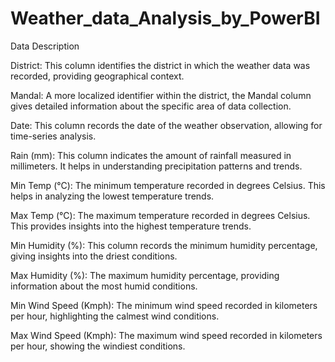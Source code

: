 # Weather_data_Analysis_by_PowerBI
Data Description

District: This column identifies the district in which the weather data was recorded, providing geographical context.

Mandal: A more localized identifier within the district, the Mandal column gives detailed information about the specific area of data collection.

Date: This column records the date of the weather observation, allowing for time-series analysis.

Rain (mm): This column indicates the amount of rainfall measured in millimeters. It helps in understanding precipitation patterns and trends.

Min Temp (°C): The minimum temperature recorded in degrees Celsius. This helps in analyzing the lowest temperature trends.

Max Temp (°C): The maximum temperature recorded in degrees Celsius. This provides insights into the highest temperature trends.

Min Humidity (%): This column records the minimum humidity percentage, giving insights into the driest conditions.

Max Humidity (%): The maximum humidity percentage, providing information about the most humid conditions.

Min Wind Speed (Kmph): The minimum wind speed recorded in kilometers per hour, highlighting the calmest wind conditions.

Max Wind Speed (Kmph): The maximum wind speed recorded in kilometers per hour, showing the windiest conditions.
